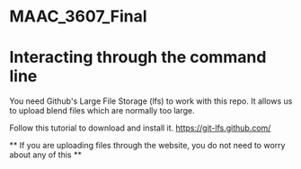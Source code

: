 # MAAC_3607_Final

# Interacting through the command line

You need Github's Large File Storage (lfs) to work with this repo. It allows us to upload blend files which are normally too large.

Follow this tutorial to download and install it.
https://git-lfs.github.com/

** If you are uploading files through the website, you do not need to worry about any of this **
